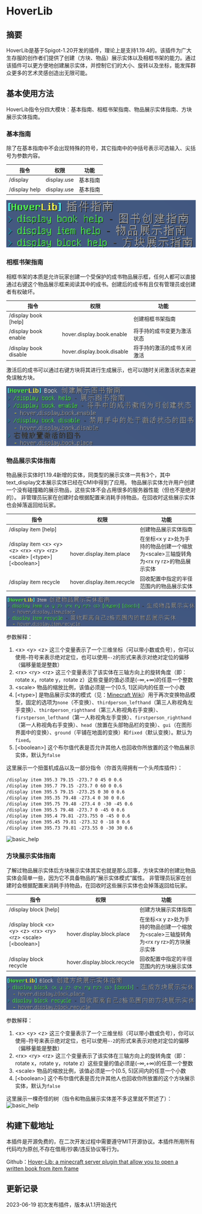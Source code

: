 # HoverLib
## 摘要
HoverLib是基于Spigot-1.20开发的插件，理论上是支持1.19.4的。该插件为广大生存服的创作者们提供了创建（方块、物品）展示实体以及相框书架的能力。通过该插件可以更方便地创建展示实体，并控制它们的大小、旋转以及坐标，能发挥群众更多的艺术灵感创造出无限可能。

## 基本使用方法
HoverLib指令分四大模块：基本指南、相框书架指南、物品展示实体指南、方块展示实体指南。
### 基本指南
除了在基本指南中不会出现特殊的符号，其它指南中的中括号表示可选输入、尖括号为参数内容。

| 指令            | 权限          | 功能   |
|---------------|-------------|------|
| /display      | display.use | 基本指南 |
| /display help | display.use | 基本指南 |

![basic_help](image/basic_help.png)

### 相框书架指南
相框书架的本质是允许玩家创建一个受保护的成书物品展示框，任何人都可以直接通过右键这个物品展示框来阅读其中的成书。创建后的成书有且仅有管理员或创建者有权破坏。

| 指令                     | 权限                         | 功能            |
|------------------------|----------------------------|---------------|
| /display book \[help\] |                            | 创建相框书架指南      |
| /display book enable   | hover.display.book.enable  | 将手持的成书变更为激活状态 |
| /display book disable  | hover.display.book.disable | 将手持的激活的成书关闭激活 |

激活后的成书可以通过右键方块将其进行生成展示，也可以随时关闭激活状态来避免误触方块。

![basic_help](image/book_help.png)

### 物品展示实体指南
物品展示实体时1.19.4新增的实体，同类型的展示实体一共有3个，其中text_display文本展示实体已经在CMI中得到了应用。
物品展示实体允许用户创建一个没有碰撞箱的展示物品，这些实体不会占用很多的服务器性能（但也不是绝对的）。
非管理员玩家在创建时会根据配置来消耗手持物品，在回收时这些展示实体也会掉落返回给玩家。

| 指令                                                                                          | 权限                         | 功能                                                           |
|---------------------------------------------------------------------------------------------|----------------------------|--------------------------------------------------------------|
| /display item \[help\]                                                                      |                            | 创建物品展示实体指南                                                   |
| /display item \<x\> \<y\> \<z\> \<rx\> \<ry\> \<rz\> \<scale\> \[\<type\>\] \[\<boolean\>\] | hover.display.item.place   | 在坐标\<x y z\>处为手持的物品创建一个缩放为\<scale\>三轴旋转角为\<rx ry rz\>的物品展示实体 |
| /display item recycle                                                                       | hover.display.item.recycle | 回收配置中指定的半径范围内的物品展示实体                                         |

![basic_help](image/item_display_help.png)

参数解释：
1. \<x\> \<y\> \<z\> 这三个变量表示了一个三维坐标（可以带小数或负号），你可以使用`~`符号来表示绝对定位，也可以使用`~-2`的形式来表示对绝对定位的偏移（偏移量能是整数）
2. \<rx\> \<ry\> \<rz\> 这三个变量表示了该实体在三轴方向上的旋转角度（即：rotate x，rotate y，rotate z）这些变量的值必须是\(-∞,+∞\)的任意一个整数
3. \<scale\> 物品的缩放比例，该值必须是一个\[0.5, 1\]区间内的任意一个小数
4. \[\<type\>\] 是物品展示实体的模式（见：[Minecraft Wiki](https://minecraft.fandom.com/zh/wiki/%E5%B1%95%E7%A4%BA%E5%AE%9E%E4%BD%93)）用于再次变换物品模型，固定的选项为`none`（不变换）、`thirdperson_lefthand`（第三人称视角左手变换）、`thirdperson_righthand`（第三人称视角右手变换）、`firstperson_lefthand`（第一人称视角左手变换）、`firstperson_righthand`（第一人称视角右手变换）、`head`（放置在头部物品栏的变换）、`gui`（在图形界面中的变换）、`ground`（平铺在地面的变换）和`fixed`（默认变换）。默认为`fixed`。
5. \[\<boolean\>\] 这个布尔值代表是否允许其他人也回收你所放置的这个物品展示实体，默认为`false`

这里展示一个扭蛋机成品以及一部分指令（你首先得拥有一个头颅库插件）：

```text
/display item 395.3 79.15 -273.7 0 45 0 0.6
/display item 395.7 79.15 -273.7 0 60 0 0.6
/display item 395.5 79.15 -273.25 0 30 0 0.6
/display item 395.35 79.48 -273.4 0 30 0 0.6
/display item 395.75 79.48 -273.4 0 -30 -45 0.6
/display item 395.5 79.48 -273.7 0 -45 0 0.6
/display item 395.4 79.81 -273.755 0 -45 0 0.6
/display item 395.45 79.81 -273.32 0 -18 0 0.6
/display item 395.73 79.81 -273.55 0 -30 30 0.6
```

![basic_help](image/item_display_example.png)

### 方块展示实体指南
了解过物品展示实体后方块展示实体其实也就是那么回事，方块实体的创建比物品实体会简单一些，因为它不具备物品的“展示实体模式”属性。
非管理员玩家在创建时会根据配置来消耗手持物品，在回收时这些展示实体也会掉落返回给玩家。

| 指令                                                                              | 权限                          | 功能                                                           |
|---------------------------------------------------------------------------------|-----------------------------|--------------------------------------------------------------|
| /display block \[help\]                                                         |                             | 创建方块展示实体指南                                                   |
| /display block \<x\> \<y\> \<z\> \<rx\> \<ry\> \<rz\> \<scale\> \[\<boolean\>\] | hover.display.block.place   | 在坐标\<x y z\>处为手持的物品创建一个缩放为\<scale\>三轴旋转角为\<rx ry rz\>的方块展示实体 |
| /display block recycle                                                          | hover.display.block.recycle | 回收配置中指定的半径范围内的方块展示实体                                         |

![basic_help](image/block_display_help.png)

参数解释：
1. \<x\> \<y\> \<z\> 这三个变量表示了一个三维坐标（可以带小数或负号），你可以使用`~`符号来表示绝对定位，也可以使用`~-2`的形式来表示对绝对定位的偏移（偏移量能是整数）
2. \<rx\> \<ry\> \<rz\> 这三个变量表示了该实体在三轴方向上的旋转角度（即：rotate x，rotate y，rotate z）这些变量的值必须是\(-∞,+∞\)的任意一个整数
3. \<scale\> 物品的缩放比例，该值必须是一个\[0.5, 5\]区间内的任意一个小数
4. \[\<boolean\>\] 这个布尔值代表是否允许其他人也回收你所放置的这个方块展示实体，默认为`false`

这里展示一棵奇怪的树（指令和物品展示实体差不多这里就不赘述了）：
![basic_help](image/block_display_example.png)

## 构建下载地址
本插件是开源免费的，在二次开发过程中需要遵守MIT开源协议。本插件所用所有代码均为原创,不存在借用/抄袭/违反协议等行为。

Github：[Hover-Lib: a minecraft server plugin that allow you to open a written book from item frame](https://github.com/Mordor171/Hover-Lib)

## 更新记录
2023-06-19 初次发布插件，版本从1.1开始迭代
